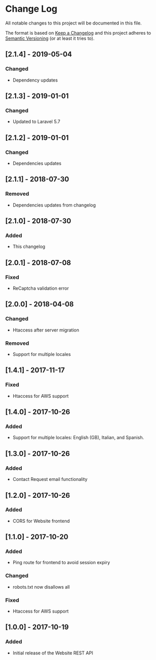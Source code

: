 # Change Log
All notable changes to this project will be documented in this file.

The format is based on [Keep a Changelog](http://keepachangelog.com/)
and this project adheres to [Semantic Versioning](http://semver.org/) (or at least it tries to).

## [2.1.4] - 2019-05-04
### Changed
- Dependency updates

## [2.1.3] - 2019-01-01
### Changed
- Updated to Laravel 5.7

## [2.1.2] - 2019-01-01
### Changed
- Dependencies updates

## [2.1.1] - 2018-07-30
### Removed
- Dependencies updates from changelog

## [2.1.0] - 2018-07-30
### Added
- This changelog

## [2.0.1] - 2018-07-08
### Fixed
- ReCaptcha validation error

## [2.0.0] - 2018-04-08
### Changed
- Htaccess after server migration
### Removed
- Support for multiple locales

## [1.4.1] - 2017-11-17
### Fixed
- Htaccess for AWS support

## [1.4.0] - 2017-10-26
### Added
- Support for multiple locales: English (GB), Italian, and Spanish.

## [1.3.0] - 2017-10-26
### Added
- Contact Request email functionality

## [1.2.0] - 2017-10-26
### Added
- CORS for Website frontend

## [1.1.0] - 2017-10-20
### Added
- Ping route for frontend to avoid session expiry
### Changed
- robots.txt now disallows all
### Fixed
- Htaccess for AWS support

## [1.0.0] - 2017-10-19
### Added
- Initial release of the Website REST API
